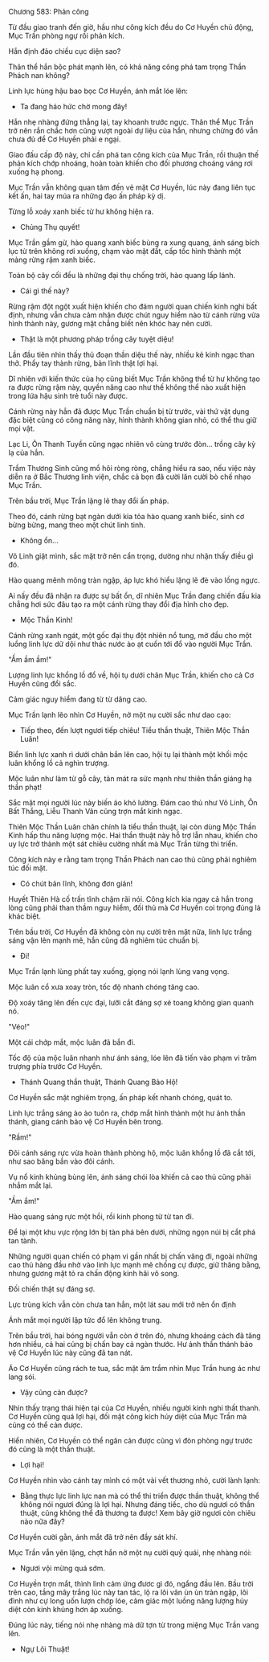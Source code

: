 




Chương 583: Phản công


Từ đầu giao tranh đến giờ, hầu như công kích đều do Cơ Huyền chủ động, Mục Trần phòng ngự rồi phản kích.

Hắn định đảo chiều cục diện sao?

Thân thể hắn bộc phát mạnh lên, có khả năng công phá tam trọng Thần Phách nan không?

Linh lực hùng hậu bao bọc Cơ Huyền, ánh mắt lóe lên:

- Ta đang háo hức chờ mong đây!

Hắn nhẹ nhàng đứng thẳng lại, tay khoanh trước ngực. Thân thể Mục Trần trở nên rắn chắc hơn cũng vượt ngoài dự liệu của hắn, nhưng chừng đó vẫn chưa đủ để Cơ Huyền phải e ngại.

Giao đấu cấp độ này, chỉ cần phá tan công kích của Mục Trần, rồi thuận thế phản kích chớp nhoáng, hoàn toàn khiến cho đối phương choáng váng rơi xuống hạ phong.

Mục Trần vẫn không quan tâm đến vẻ mặt Cơ Huyền, lúc này đang liên tục kết ấn, hai tay múa ra những đạo ấn pháp kỳ dị.

Từng lỗ xoáy xanh biếc từ hư không hiện ra.

- Chủng Thụ quyết!

Mục Trần gầm gừ, hào quang xanh biếc bùng ra xung quang, ánh sáng bích lục từ trên không rơi xuống, chạm vào mặt đất, cấp tốc hình thành một mảng rừng rậm xanh biếc.

Toàn bộ cây cối đều là những đại thụ chống trời, hào quang lấp lánh.

- Cái gì thế này?

Rừng rậm đột ngột xuất hiện khiến cho đám người quan chiến kinh nghi bất định, nhưng vẫn chưa cảm nhận được chút nguy hiểm nào từ cánh rừng vừa hình thành này, gương mặt chẳng biết nên khóc hay nên cười.

- Thật là một phương pháp trồng cây tuyệt diệu!

Lần đầu tiên nhìn thấy thủ đoạn thần diệu thế này, nhiều kẻ kinh ngạc than thở. Phẩy tay thành rừng, bản lĩnh thật lợi hại.

Dĩ nhiên với kiến thức của họ cũng biết Mục Trần không thể từ hư không tạo ra được rừng rậm này, quyền năng cao như thế không thể nào xuất hiện trong lứa hậu sinh trẻ tuổi này được.

Cánh rừng này hẳn đã được Mục Trần chuẩn bị từ trước, vài thứ vật dụng đặc biệt cũng có công năng này, hình thành không gian nhỏ, có thể thu giữ mọi vật.

Lạc Li, Ôn Thanh Tuyền cũng ngạc nhiên vô cùng trước đòn... trồng cây kỳ lạ của hắn.

Trầm Thương Sinh cũng mồ hôi ròng ròng, chẳng hiểu ra sao, nếu việc này diễn ra ở Bắc Thương linh viện, chắc cả bọn đã cười lăn cười bò chế nhạo Mục Trần.

Trên bầu trời, Mục Trần lặng lẽ thay đổi ấn pháp.

Theo đó, cánh rừng bạt ngàn dưới kia tỏa hào quang xanh biếc, sinh cơ bừng bừng, mang theo một chút linh tinh.

- Không ổn...

Võ Linh giật mình, sắc mặt trở nên cẩn trọng, dường như nhận thấy điều gì đó.

Hào quang mênh mông tràn ngập, áp lực khó hiểu lặng lẽ đè vào lồng ngực.

Ai nấy đều đã nhận ra được sự bất ổn, dĩ nhiên Mục Trần đang chiến đấu kia chẳng hơi sức đâu tạo ra một cánh rừng thay đổi địa hình cho đẹp.

- Mộc Thần Kinh!

Cánh rừng xanh ngát, một gốc đại thụ đột nhiên nổ tung, mở đầu cho một luồng linh lực dữ dội như thác nước ào ạt cuốn tới đổ vào người Mục Trần.

"Ầm ầm ầm!"

Lượng linh lực khổng lồ đổ về, hội tụ dưới chân Mục Trần, khiến cho cả Cơ Huyền cũng đổi sắc.

Cảm giác nguy hiểm đang từ từ dâng cao.

Mục Trần lạnh lẽo nhìn Cơ Huyền, nở một nụ cười sắc như dao cạo:

- Tiếp theo, đến lượt ngươi tiếp chiêu! Tiểu thần thuật, Thiên Mộc Thần Luân!

Biển linh lực xanh rì dưới chân bắn lên cao, hội tụ lại thành một khối mộc luân khổng lồ cả nghìn trượng.

Mộc luân như làm từ gỗ cây, tản mát ra sức mạnh như thiên thần giáng hạ thần phạt!

Sắc mặt mọi người lúc này biến ảo khó lường. Đám cao thủ như Võ Linh, Ôn Bất Thắng, Liễu Thanh Vân cũng trợn mắt kinh ngạc.

Thiên Mộc Thần Luân chân chính là tiểu thần thuật, lại còn dùng Mộc Thần Kinh hấp thu năng lượng mộc. Hai thần thuật này hỗ trợ lẫn nhau, khiến cho uy lực trở thành một sát chiêu cường nhất mà Mục Trần từng thi triển.

Công kích này e rằng tam trọng Thần Phách nan cao thủ cũng phải nghiêm túc đối mặt.

- Có chút bản lĩnh, không đơn giản!

Huyết Thiên Hà cố trấn tĩnh chậm rãi nói. Công kích kia ngay cả hắn trong lòng cũng phải than thầm nguy hiểm, đối thủ mà Cơ Huyền coi trọng đúng là khác biệt.

Trên bầu trời, Cơ Huyền đã không còn nụ cười trên mặt nữa, linh lực trắng sáng vận lên mạnh mẽ, hắn cũng đã nghiêm túc chuẩn bị.

- Đi!

Mục Trần lạnh lùng phất tay xuống, giọng nói lạnh lùng vang vọng.

Mộc luân cổ xưa xoay tròn, tốc độ nhanh chóng tăng cao.

Độ xoáy tăng lên đến cực đại, lưỡi cắt đáng sợ xé toang không gian quanh nó.

"Véo!"

Một cái chớp mắt, mộc luân đã bắn đi.

Tốc độ của mộc luân nhanh như ánh sáng, lóe lên đã tiến vào phạm vi trăm trượng phía trước Cơ Huyền.

- Thánh Quang thần thuật, Thánh Quang Bảo Hộ!

Cơ Huyền sắc mặt nghiêm trọng, ấn pháp kết nhanh chóng, quát to.

Linh lực trắng sáng ào ào tuôn ra, chớp mắt hình thành một hư ảnh thần thánh, giang cánh bảo vệ Cơ Huyền bên trong.

"Rầm!"

Đôi cánh sáng rực vừa hoàn thành phòng hộ, mộc luân khổng lồ đã cắt tới, như sao băng bắn vào đôi cánh.

Vụ nổ kinh khủng bùng lên, ánh sáng chói lòa khiến cả cao thủ cũng phải nhắm mắt lại.

"Ầm ầm!"

Hào quang sáng rực một hồi, rồi kinh phong từ từ tan đi.

Để lại một khu vực rộng lớn bị tàn phá bên dưới, những ngọn núi bị cắt phá tan tành.

Những người quan chiến có phạm vi gần nhất bị chấn văng đi, ngoài những cao thủ hàng đầu nhờ vào linh lực mạnh mẽ chống cự được, giữ thăng bằng, nhưng gương mặt tỏ ra chấn động kinh hãi vô song.

Đối chiến thật sự đáng sợ.

Lực trùng kích vẫn còn chưa tan hẳn, một lát sau mới trở nên ổn định

Ánh mắt mọi người lập tức đổ lên không trung.

Trên bầu trời, hai bóng người vẫn còn ở trên đó, nhưng khoảng cách đã tăng hơn nhiều, cả hai cũng bị chấn bay cả ngàn thước. Hư ảnh thần thánh bảo vệ Cơ Huyền lúc này cũng đã tan nát.

Áo Cơ Huyền cũng rách te tua, sắc mặt âm trầm nhìn Mục Trần hung ác như lang sói.

- Vậy cũng cản được?

Nhìn thấy trạng thái hiện tại của Cơ Huyền, nhiều người kinh nghi thất thanh. Cơ Huyền cũng quá lợi hại, đối mặt công kích hủy diệt của Mục Trần mà cũng có thể cản được.

Hiển nhiên, Cơ Huyền có thể ngăn cản được cũng vì đòn phòng ngự trước đó cũng là một thần thuật.

- Lợi hại!

Cơ Huyền nhìn vào cánh tay mình có một vài vết thương nhỏ, cười lành lạnh:

- Bằng thực lực linh lực nan mà có thể thi triển được thần thuật, không thể không nói ngươi đúng là lợi hại. Nhưng đáng tiếc, cho dù ngươi có thần thuật, cũng không thể đả thương ta được! Xem bây giờ ngươi còn chiêu nào nữa đây?

Cơ Huyền cười gằn, ánh mắt đã trở nên đầy sát khí.

Mục Trần vẫn yên lặng, chợt hắn nở một nụ cười quỷ quái, nhẹ nhàng nói:

- Ngươi vội mừng quá sớm.

Cơ Huyền trợn mắt, thình lình cảm ứng đươc gì đó, ngẩng đầu lên. Bầu trời trên cao, tầng mây trắng lúc này tan tác, lộ ra lôi vân ùn ùn tràn ngập, lôi đình như cự long uốn lượn chớp lóe, cảm giác một luồng năng lượng hủy diệt còn kinh khủng hơn áp xuống.

Đúng lúc này, tiếng nói nhẹ nhàng mà dữ tợn từ trong miệng Mục Trần vang lên.

- Ngự Lôi Thuật!




